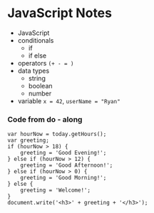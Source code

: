 # JavaScript Notes

- JavaScript
- conditionals 
  - if
  - if else
- operators `(+ - = )`
- data types
  - string
  - boolean
  - number
- variable `x = 42`, `userName = "Ryan"`

### Code from do - along
```
var hourNow = today.getHours();
var greeting;
if (hourNow > 18) {
    greeting = 'Good Evening!';
} else if (hourNow > 12) {
    greeting = 'Good Afternoon!';
} else if (hourNow > 0) {
    greeting = 'Good Morning!';
} else {
    greeting = 'Welcome!';
}
document.write('<h3>' + greeting + '</h3>');
```